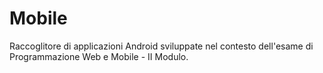 # Mobile
Raccoglitore di applicazioni Android sviluppate nel contesto dell'esame di Programmazione Web e Mobile - II Modulo.
